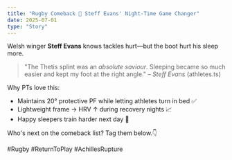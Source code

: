 ```yaml
---
title: "Rugby Comeback 🏉 Steff Evans' Night-Time Game Changer"
date: 2025-07-01
type: "Story"
---
```


Welsh winger **Steff Evans** knows tackles hurt—but the boot hurt his sleep more.

> "The Thetis splint was an *absolute saviour*. Sleeping became so much easier and kept my foot at the right angle." – *Steff Evans* (athletes.ts)

Why PTs love this:
- Maintains 20° protective PF while letting athletes turn in bed ✅
- Lightweight frame → HRV ↑ during recovery nights 📈
- Happy sleepers train harder next day 💪

Who's next on the comeback list? Tag them below.👇

#Rugby #ReturnToPlay #AchillesRupture